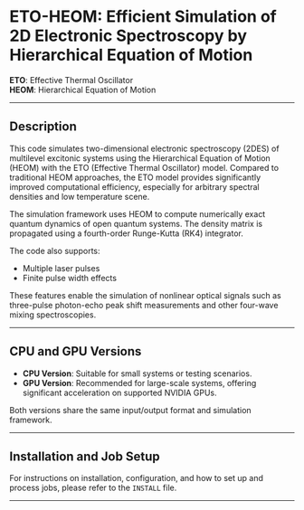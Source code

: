 # ETO-HEOM: Efficient Simulation of 2D Electronic Spectroscopy by Hierarchical Equation of Motion

**ETO**: Effective Thermal Oscillator  
**HEOM**: Hierarchical Equation of Motion

---

## Description

This code simulates two-dimensional electronic spectroscopy (2DES) of multilevel excitonic systems using the Hierarchical Equation of Motion (HEOM) with the ETO (Effective Thermal Oscillator) model. Compared to traditional HEOM approaches, the ETO model provides significantly improved computational efficiency, especially for arbitrary spectral densities and low temperature scene.

The simulation framework uses HEOM to compute numerically exact quantum dynamics of open quantum systems. The density matrix is propagated using a fourth-order Runge-Kutta (RK4) integrator.

The code also supports:
- Multiple laser pulses
- Finite pulse width effects

These features enable the simulation of nonlinear optical signals such as three-pulse photon-echo peak shift measurements and other four-wave mixing spectroscopies.

---

## CPU and GPU Versions

- **CPU Version**: Suitable for small systems or testing scenarios.  
- **GPU Version**: Recommended for large-scale systems, offering significant acceleration on supported NVIDIA GPUs.

Both versions share the same input/output format and simulation framework.

---

## Installation and Job Setup

For instructions on installation, configuration, and how to set up and process jobs, please refer to the `INSTALL` file.

---

